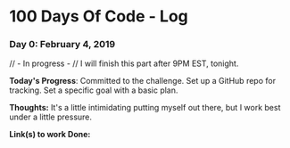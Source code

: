 # 100 Days Of Code - Log

### Day 0: February 4, 2019

// - In progress - // I will finish this part after 9PM EST, tonight.

**Today's Progress**: Committed to the challenge. Set up a GitHub repo for tracking. Set a specific goal with a basic plan.

**Thoughts:** It's a little intimidating putting myself out there, but I work best under a little pressure.

**Link(s) to work Done:**
